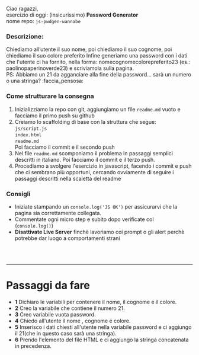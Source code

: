 Ciao ragazzi,<br>
esercizio di oggi: (insicurissimo) **Password Generator**<br>
nome repo: `js-pwdgen-wannabe`
### Descrizione:
Chiediamo all’utente il suo nome,
poi chiediamo il suo cognome,
poi chiediamo il suo colore preferito
Infine generiamo una password con i dati che l'utente ci ha fornito, nella forma: nomecognomecolorepreferito23
(es.: paolinopaperinoverde23) e scriviamola sulla pagina.<br>
PS: Abbiamo un 21 da agganciare alla fine della password... sarà un numero o una stringa? :faccia_pensosa:
### Come strutturare la consegna
1. Inizializziamo la repo con git, aggiungiamo un file `readme.md` vuoto e facciamo il primo push su github
2. Creiamo lo scaffolding di base con la struttura che segue:<br>
`js/script.js`<br>
`index.html`<br>
`readme.md`<br>
Poi facciamo il commit e il secondo push
3. Nel file `readme.md` scomponiamo il problema in passaggi semplici descritti in italiano. Poi facciamo il commit e il terzo push.
4. Procediamo a svolgere l'esercizio in javascript,  facendo i commit e push che ci sembrano più opportuni, cercando ovviamente di seguire i passaggi descritti nella scaletta del readme
### Consigli
- Iniziate stampando un `console.log('JS OK')` per assicurarvi che la pagina sia  correttamente collegata.
- Commentate ogni micro step e subito dopo verificate col (`console.log()`)
- **Disattivate Live Server** finchè lavoriamo coi prompt o gli alert perchè potrebbe dar luogo a comportamenti strani
<br>
<br>
<hr>




# Passaggi da fare

- **1** Dichiaro le variabili per contenere il nome, il cognome e il colore.
- **2** Creo la variabile che contiene il numero 21.
- **3** Creo variabile vuota password.
- **4** Chiedo all'utente il nome , cognome e colore.
- **5** Inserisco i dati chiesti all'utente nella variabile password e ci aggiungo il 21(che in questo caso sarà una stringa).
- **6** Prendo l'elemento del file HTML e ci aggiungo la stringa concatenata in precedenza.